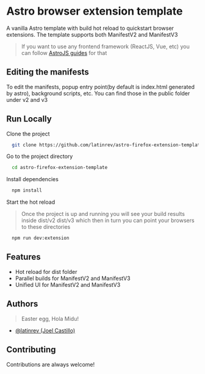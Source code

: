 
# Astro browser extension template

A vanilla Astro template with build hot reload to quickstart browser extensions.
The template supports both ManifestV2 and ManifestV3

> If you want to use any frontend framework (ReactJS, Vue, etc) you can follow [AstroJS guides](https://docs.astro.build/en/guides/framework-components/#official-ui-framework-integrations) for that

## Editing the manifests
To edit the manifests, popup entry point(by default is index.html generated by astro), background scripts, etc. You can find those in the public folder under v2 and v3


## Run Locally

Clone the project

```bash
  git clone https://github.com/latinrev/astro-firefox-extension-template.git
```

Go to the project directory

```bash
  cd astro-firefox-extension-template
```

Install dependencies

```bash
  npm install
```

Start the hot reload
> Once the project is up and running you will see your build results inside dist/v2 dist/v3 which then in turn you can point your browsers to these directories
```bash
  npm run dev:extension
```

## Features
- Hot reload for dist folder
- Parallel builds for ManifestV2 and ManifestV3
- Unified UI for ManifestV2 and ManifestV3

## Authors
> Easter egg, Hola Midu!
- [@latinrev (Joel Castillo)](https://www.github.com/latinrev)


## Contributing

Contributions are always welcome!


